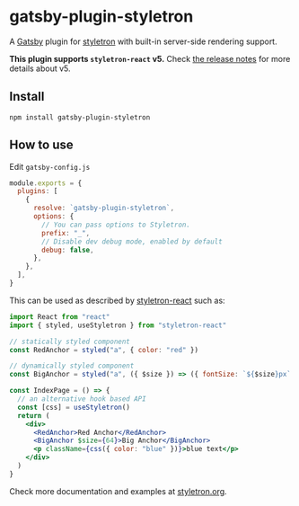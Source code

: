 # gatsby-plugin-styletron

A [Gatsby](https://github.com/gatsbyjs/gatsby) plugin for
[styletron](https://github.com/styletron/styletron) with built-in server-side
rendering support.

**This plugin supports `styletron-react` v5.** Check [the release notes](https://github.com/styletron/styletron/releases/tag/styletron-react%405.0.0) for more details about v5.

## Install

```shell
npm install gatsby-plugin-styletron
```

## How to use

Edit `gatsby-config.js`

```javascript
module.exports = {
  plugins: [
    {
      resolve: `gatsby-plugin-styletron`,
      options: {
        // You can pass options to Styletron.
        prefix: "_",
        // Disable dev debug mode, enabled by default
        debug: false,
      },
    },
  ],
}
```

This can be used as described by [styletron-react](https://github.com/styletron/styletron/tree/master/packages/styletron-react) such as:

```jsx
import React from "react"
import { styled, useStyletron } from "styletron-react"

// statically styled component
const RedAnchor = styled("a", { color: "red" })

// dynamically styled component
const BigAnchor = styled("a", ({ $size }) => ({ fontSize: `${$size}px` }))

const IndexPage = () => {
  // an alternative hook based API
  const [css] = useStyletron()
  return (
    <div>
      <RedAnchor>Red Anchor</RedAnchor>
      <BigAnchor $size={64}>Big Anchor</BigAnchor>
      <p className={css({ color: "blue" })}>blue text</p>
    </div>
  )
}
```

Check more documentation and examples at [styletron.org](https://www.styletron.org/).
